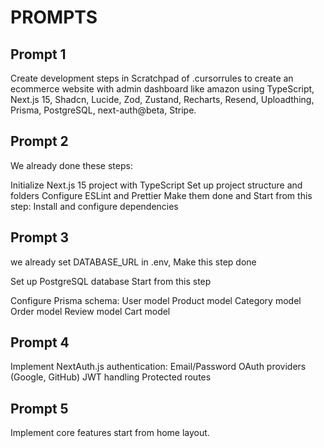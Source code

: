 # PROMPTS

## Prompt 1

Create development steps in Scratchpad of .cursorrules to create an ecommerce website with admin dashboard like amazon using TypeScript, Next.js 15, Shadcn, Lucide, Zod, Zustand, Recharts, Resend, Uploadthing, Prisma, PostgreSQL, next-auth@beta, Stripe.

## Prompt 2
We already done these steps:

 Initialize Next.js 15 project with TypeScript
 Set up project structure and folders
 Configure ESLint and Prettier
Make them done and Start from this step: Install and configure dependencies

## Prompt 3
we already set DATABASE_URL in .env, Make this step done

 Set up PostgreSQL database
Start from this step

 Configure Prisma schema:
User model
Product model
Category model
Order model
Review model
Cart model

## Prompt 4
 Implement NextAuth.js authentication:
Email/Password
OAuth providers (Google, GitHub)
JWT handling
Protected routes

## Prompt 5
Implement core features start from home layout.